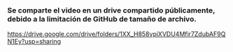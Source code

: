 ### Se comparte el video en un drive compartido públicamente, debido a la limitación de GitHub de tamaño de archivo.

https://drive.google.com/drive/folders/1XX_H858vpiXVDU4Mfir7ZdubAF9QN1Ey?usp=sharing